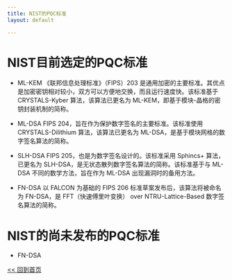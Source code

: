 ```yaml
---
title: NIST的PQC标准
layout: default

---
```

# NIST目前选定的PQC标准
- ML-KEM
《联邦信息处理标准》（FIPS）203 是通用加密的主要标准。其优点是加密密钥相对较小，双方可以方便地交换，而且运行速度快。该标准基于 CRYSTALS-Kyber 算法，该算法已更名为 ML-KEM，即基于模块-晶格的密钥封装机制的简称。

- ML-DSA
FIPS 204，旨在作为保护数字签名的主要标准。该标准使用 CRYSTALS-Dilithium 算法，该算法已更名为 ML-DSA，是基于模块网格的数字签名算法的简称。

- SLH-DSA
FIPS 205，也是为数字签名设计的。该标准采用 Sphincs+ 算法，已更名为 SLH-DSA，是无状态散列数字签名算法的简称。该标准基于与 ML-DSA 不同的数学方法，旨在作为 ML-DSA 出现漏洞时的备用方法。

- FN-DSA
以 FALCON 为基础的 FIPS 206 标准草案发布后，该算法将被命名为 FN-DSA，是 FFT（快速傅里叶变换） over NTRU-Lattice-Based 数字签名算法的简称。

# NIST的尚未发布的PQC标准
- FN-DSA

[<< 回到首页](./index)